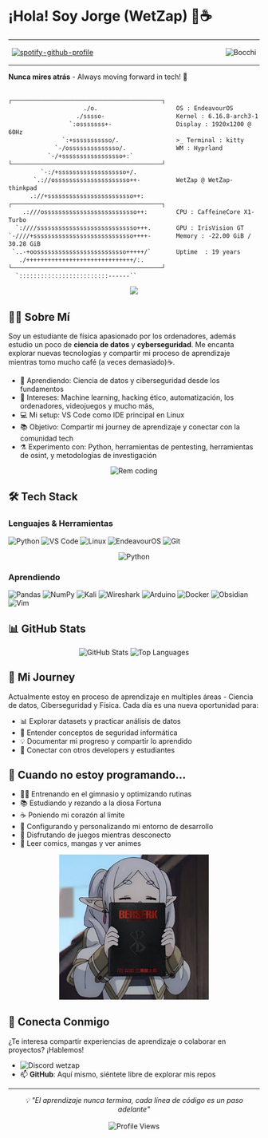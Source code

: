 # ¡Hola! Soy Jorge (WetZap) 👋☕

<div align="center">

<table>
  <tr>
    <td align="left" width="600">
      
[![spotify-github-profile](https://spotify-github-profile.kittinanx.com/api/view?uid=jorgedelriolopez&cover_image=true&theme=default&show_offline=false&background_color=121212&interchange=false)](https://github.com/kittinan/spotify-github-profile)

  </td>
    <td align="right" width="550">
      <img src="https://i.pinimg.com/originals/c6/ad/84/c6ad8481cee4f75d464b2a14040d06c9.gif" alt="Bocchi" width="300"/>
    </td>
  </tr>
</table>
</div>


**Nunca mires atrás** - Always moving forward in tech! 🚀
```
                                            ┌──────────────────────────────────────────┐
                     ./o.                      OS : EndeavourOS
                   ./sssso-                    Kernel : 6.16.8-arch3-1
                 `:osssssss+-                  Display : 1920x1200 @ 60Hz 
               `:+sssssssssso/.                >_ Terminal : kitty 
             `-/ossssssssssssso/.              WM : Hyprland
           `-/+sssssssssssssssso+:`         └──────────────────────────────────────────┘
         `-:/+sssssssssssssssssso+/.
       `.://osssssssssssssssssssso++-          WetZap @ WetZap-thinkpad
      .://+ssssssssssssssssssssssso++:      ┌──────────────────────────────────────────┐
    .:///ossssssssssssssssssssssssso++:        CPU : CaffeineCore X1-Turbo
  `:////ssssssssssssssssssssssssssso+++.       GPU : IrisVision GT                                                                   
`-////+ssssssssssssssssssssssssssso++++-       Memory : -22.00 GiB / 30.28 GiB                                                       
 `..-+oosssssssssssssssssssssssso+++++/`       Uptime  : 19 years                                                                    
   ./++++++++++++++++++++++++++++++/:.      └──────────────────────────────────────────┘
  `:::::::::::::::::::::::::------``           
```
<div align="center">
  <img src="https://i.pinimg.com/736x/f3/55/16/f355166a28428889a70deab6c7531baf.jpg">
</div>

## 👨‍💻 Sobre Mí

Soy un estudiante de física apasionado por los ordenadores, además estudio un poco de **ciencia de datos** y **cyberseguridad**. Me encanta explorar nuevas tecnologías y compartir mi proceso de aprendizaje mientras tomo mucho café (a veces demasiado)☕.

- 🌱 Aprendiendo: Ciencia de datos y ciberseguridad desde los fundamentos
- 🎯 Intereses: Machine learning, hacking ético, automatización, los ordenadores, videojuegos y mucho más,  
- 💻 Mi setup: VS Code como IDE principal en Linux
- 📚 Objetivo: Compartir mi journey de aprendizaje y conectar con la comunidad tech
- ⚗️ Experimento con: Python, herramientas de pentesting, herramientas de osint, y metodologías de investigación

<div align="center">
  <img src="https://i.pinimg.com/736x/6a/de/3d/6ade3d7fd1688f0f3ebd788afb98baaf.jpg" alt="Rem coding" width="300"/>
</div>

## 🛠️ Tech Stack

### Lenguajes & Herramientas
![Python](https://img.shields.io/badge/-Python-3776AB?style=flat-square&logo=python&logoColor=white)
![VS Code](https://img.shields.io/badge/-VS%20Code-007ACC?style=flat-square&logo=visual-studio-code&logoColor=white)
![Linux](https://img.shields.io/badge/-Linux-FCC624?style=flat-square&logo=linux&logoColor=black)
![EndeavourOS](https://img.shields.io/badge/EndeavourOS-7F7FFF?logo=endeavouros&logoColor=white&labelColor=4B0082)
![Git](https://img.shields.io/badge/-Git-F05032?style=flat-square&logo=git&logoColor=white)


<div align="center">
  <img src="https://i.pinimg.com/1200x/6b/fd/01/6bfd0122dcac5e6509aa9cc1d938465a.jpg" alt="Python" width="300"/>
</div>

### Aprendiendo
![Pandas](https://img.shields.io/badge/-Pandas-150458?style=flat-square&logo=pandas&logoColor=white)
![NumPy](https://img.shields.io/badge/-NumPy-013243?style=flat-square&logo=numpy&logoColor=white)
![Kali](https://img.shields.io/badge/-Kali%20Linux-557C94?style=flat-square&logo=kali-linux&logoColor=white)
![Wireshark](https://img.shields.io/badge/-Wireshark-1679A7?style=flat-square&logo=wireshark&logoColor=white)
![Arduino](https://img.shields.io/badge/Arduino-00979D?logo=arduino&logoColor=white)
![Docker](https://img.shields.io/badge/Docker-2496ED?logo=docker&logoColor=white)
![Obsidian](https://img.shields.io/badge/Obsidian-7C3AED?logo=obsidian&logoColor=white)
![Vim](https://img.shields.io/badge/Vim-019733?logo=vim&logoColor=white)



## 📊 GitHub Stats

<div align="center">
  <img src="https://github-readme-stats.vercel.app/api?username=WetZap&show_icons=true&theme=tokyonight&hide_border=true" alt="GitHub Stats" />
  <img src="https://github-readme-stats.vercel.app/api/top-langs/?username=WetZap&layout=compact&theme=tokyonight&hide_border=true" alt="Top Languages" />
</div>

## 🚀 Mi Journey

Actualmente estoy en proceso de aprendizaje en multiples áreas - Ciencia de datos, Ciberseguridad y Física. Cada día es una nueva oportunidad para:

- 📊 Explorar datasets y practicar análisis de datos
- 🔐 Entender conceptos de seguridad informática
- 💡 Documentar mi progreso y compartir lo aprendido
- 🤝 Conectar con otros developers y estudiantes

## 🌟 Cuando no estoy programando...

- 🏋️‍♂️ Entrenando en el gimnasio y optimizando rutinas
- 📚 Estudiando y rezando a la diosa Fortuna
- ☕ Poniendo mi corazón al limite
- 🔧 Configurando y personalizando mi entorno de desarrollo
-   Disfrutando de juegos mientras desconecto
-  󱉟 Leer comics, mangas y ver animes


<div align="center">
  <img src="https://github.com/WetZap/WetZap/blob/main/Images/Frieren.jpg" alt="Berserk" width="300"/>
</div>  

## 💬 Conecta Conmigo

¿Te interesa compartir experiencias de aprendizaje o colaborar en proyectos? ¡Hablemos!


-    ![Discord](https://img.shields.io/badge/Discord-5865F2?logo=discord&logoColor=white) wetzap
- 📫 **GitHub**: Aquí mismo, siéntete libre de explorar mis repos


---

<div align="center">
  <i>💡 "El aprendizaje nunca termina, cada línea de código es un paso adelante"</i>
  <br><br>
  <img src="https://komarev.com/ghpvc/?username=WetZap&color=blueviolet&style=flat-square&label=Profile+Views" alt="Profile Views" />
</div>
